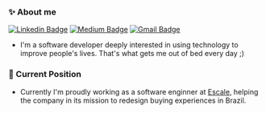### :sparkles: About me

[![Linkedin Badge](https://img.shields.io/badge/-alessandro--costa--dev-%233f7ec6?style=flat-square&logo=Linkedin&logoColor=white)](https://www.linkedin.com/in/alessandro-costa-dev/) 
[![Medium Badge](https://img.shields.io/badge/-%40alessandro__costa-%20black?style=flat-square&logo=Medium)](https://medium.com/@alessandro_costa)
[![Gmail Badge](https://img.shields.io/badge/-alessandro96fc%40gmail.com-%23c14438?style=flat-square&logo=Gmail&logoColor=white)](mailto:alessandro96fc@gmail.com)

- I'm a software developer deeply interested in using technology to improve people's lives. That's what gets me out of bed every day ;)

### :office: Current Position 

-  Currently I'm proudly working as a software enginner at [Escale](https://github.com/escaletech), helping the company in its mission to redesign buying experiences in Brazil.

<!--START_SECTION:waka-->
<!--END_SECTION:waka-->
